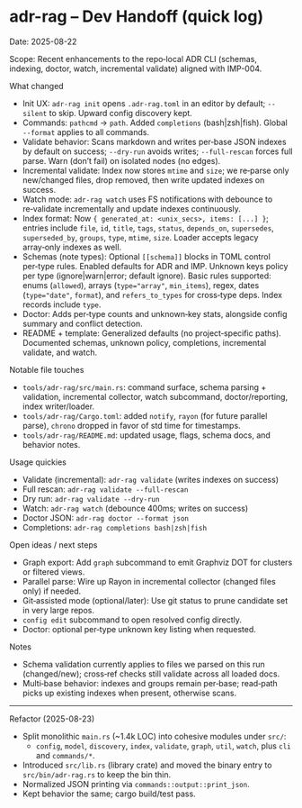 # adr-rag – Dev Handoff (quick log)

Date: 2025-08-22

Scope: Recent enhancements to the repo‑local ADR CLI (schemas, indexing, doctor, watch, incremental validate) aligned with IMP-004.

What changed
- Init UX: `adr-rag init` opens `.adr-rag.toml` in an editor by default; `--silent` to skip. Upward config discovery kept.
- Commands: `pathcmd` → `path`. Added `completions` (bash|zsh|fish). Global `--format` applies to all commands.
- Validate behavior: Scans markdown and writes per‑base JSON indexes by default on success; `--dry-run` avoids writes; `--full-rescan` forces full parse. Warn (don’t fail) on isolated nodes (no edges).
- Incremental validate: Index now stores `mtime` and `size`; we re‑parse only new/changed files, drop removed, then write updated indexes on success.
- Watch mode: `adr-rag watch` uses FS notifications with debounce to re‑validate incrementally and update indexes continuously.
- Index format: Now `{ generated_at: <unix_secs>, items: [...] }`; entries include `file`, `id`, `title`, `tags`, `status`, `depends_on`, `supersedes`, `superseded_by`, `groups`, `type`, `mtime`, `size`. Loader accepts legacy array‑only indexes as well.
- Schemas (note types): Optional `[[schema]]` blocks in TOML control per‑type rules. Enabled defaults for ADR and IMP. Unknown keys policy per type (ignore|warn|error; default ignore). Basic rules supported: enums (`allowed`), arrays (`type="array"`, `min_items`), regex, dates (`type="date"`, `format`), and `refers_to_types` for cross‑type deps. Index records include `type`.
- Doctor: Adds per‑type counts and unknown‑key stats, alongside config summary and conflict detection.
- README + template: Generalized defaults (no project‑specific paths). Documented schemas, unknown policy, completions, incremental validate, and watch.

Notable file touches
- `tools/adr-rag/src/main.rs`: command surface, schema parsing + validation, incremental collector, watch subcommand, doctor/reporting, index writer/loader.
- `tools/adr-rag/Cargo.toml`: added `notify`, `rayon` (for future parallel parse), `chrono` dropped in favor of std time for timestamps.
- `tools/adr-rag/README.md`: updated usage, flags, schema docs, and behavior notes.

Usage quickies
- Validate (incremental): `adr-rag validate` (writes indexes on success)
- Full rescan: `adr-rag validate --full-rescan`
- Dry run: `adr-rag validate --dry-run`
- Watch: `adr-rag watch` (debounce 400ms; writes on success)
- Doctor JSON: `adr-rag doctor --format json`
- Completions: `adr-rag completions bash|zsh|fish`

Open ideas / next steps
- Graph export: Add `graph` subcommand to emit Graphviz DOT for clusters or filtered views.
- Parallel parse: Wire up Rayon in incremental collector (changed files only) if needed.
- Git‑assisted mode (optional/later): Use git status to prune candidate set in very large repos.
- `config edit` subcommand to open resolved config directly.
- Doctor: optional per‑type unknown key listing when requested.

Notes
- Schema validation currently applies to files we parsed on this run (changed/new); cross‑ref checks still validate across all loaded docs.
- Multi‑base behavior: indexes and groups remain per‑base; read‑path picks up existing indexes when present, otherwise scans.

---

Refactor (2025-08-23)
- Split monolithic `main.rs` (~1.4k LOC) into cohesive modules under `src/`:
  - `config`, `model`, `discovery`, `index`, `validate`, `graph`, `util`, `watch`, plus `cli` and `commands/*`.
- Introduced `src/lib.rs` (library crate) and moved the binary entry to `src/bin/adr-rag.rs` to keep the bin thin.
- Normalized JSON printing via `commands::output::print_json`.
- Kept behavior the same; cargo build/test pass.
